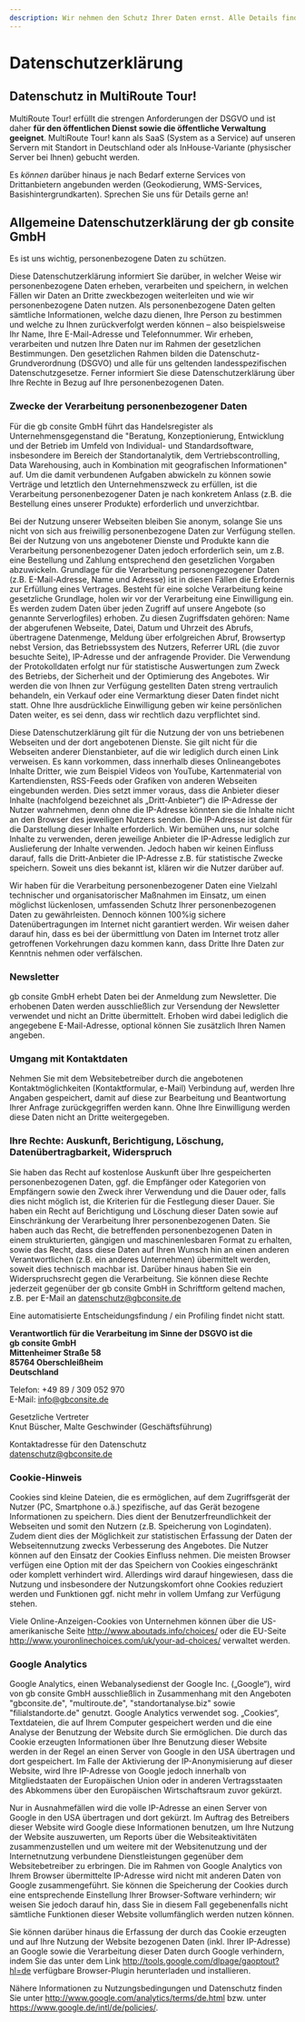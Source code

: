 ```yaml
---
description: Wir nehmen den Schutz Ihrer Daten ernst. Alle Details finden Sie in unserer Datenschutzerklärung.
---
```


# Datenschutzerklärung

## Datenschutz in MultiRoute Tour!

MultiRoute Tour! erfüllt die strengen Anforderungen der DSGVO und ist daher **für den öffentlichen Dienst sowie die öffentliche Verwaltung geeignet**. 
MultiRoute Tour! kann als SaaS (System as a Service) auf unseren Servern mit Standort in Deutschland oder als InHouse-Variante (physischer Server bei Ihnen) gebucht werden. 

Es *können* darüber hinaus je nach Bedarf externe Services von Drittanbietern angebunden werden (Geokodierung, WMS-Services, Basishintergrundkarten). Sprechen Sie uns für Details gerne an!

## Allgemeine Datenschutzerklärung der gb consite GmbH

Es ist uns wichtig, personenbezogene Daten zu schützen.

Diese Datenschutzerklärung informiert Sie darüber, in welcher Weise wir personenbezogene Daten erheben, verarbeiten und speichern, in welchen Fällen wir Daten an Dritte zweckbezogen weiterleiten und wie wir personenbezogene Daten nutzen. Als personenbezogene Daten gelten sämtliche Informationen, welche dazu dienen, Ihre Person zu bestimmen und welche zu Ihnen zurückverfolgt werden können – also beispielsweise Ihr Name, Ihre E-Mail-Adresse und Telefonnummer. Wir erheben, verarbeiten und nutzen Ihre Daten nur im Rahmen der gesetzlichen Bestimmungen. Den gesetzlichen Rahmen bilden die Datenschutz-Grundverordnung (DSGVO) und alle für uns geltenden landesspezifischen Datenschutzgesetze. Ferner informiert Sie diese Datenschutzerklärung über Ihre Rechte in Bezug auf Ihre personenbezogenen Daten.

### Zwecke der Verarbeitung personenbezogener Daten
Für die gb consite GmbH führt das Handelsregister als Unternehmensgegenstand die "Beratung, Konzeptionierung, Entwicklung und der Betrieb im Umfeld von Individual- und Standardsoftware, insbesondere im Bereich der Standortanalytik, dem Vertriebscontrolling, Data Warehousing, auch in Kombination mit geografischen Informationen" auf. Um die damit verbundenen Aufgaben abwickeln zu können sowie Verträge und letztlich den Unternehmenszweck zu erfüllen, ist die Verarbeitung personenbezogener Daten je nach konkretem Anlass (z.B. die Bestellung eines unserer Produkte) erforderlich und unverzichtbar.

Bei der Nutzung unserer Webseiten bleiben Sie anonym, solange Sie uns nicht von sich aus freiwillig personenbezogene Daten zur Verfügung stellen. Bei der Nutzung von uns angebotener Dienste und Produkte kann die Verarbeitung personenbezogener Daten jedoch erforderlich sein, um z.B. eine Bestellung und Zahlung entsprechend den gesetzlichen Vorgaben abzuwickeln. Grundlage für die Verarbeitung personengezogener Daten (z.B. E-Mail-Adresse, Name und Adresse) ist in diesen Fällen die Erfordernis zur Erfüllung eines Vertrages. Besteht für eine solche Verarbeitung keine gesetzliche Grundlage, holen wir vor der Verarbeitung eine Einwilligung ein. Es werden zudem Daten über jeden Zugriff auf unsere Angebote (so genannte Serverlogfiles) erhoben. Zu diesen Zugriffsdaten gehören: Name der abgerufenen Webseite, Datei, Datum und Uhrzeit des Abrufs, übertragene Datenmenge, Meldung über erfolgreichen Abruf, Browsertyp nebst Version, das Betriebssystem des Nutzers, Referrer URL (die zuvor besuchte Seite), IP-Adresse und der anfragende Provider. Die Verwendung der Protokolldaten erfolgt nur für statistische Auswertungen zum Zweck des Betriebs, der Sicherheit und der Optimierung des Angebotes. Wir werden die von Ihnen zur Verfügung gestellten Daten streng vertraulich behandeln, ein Verkauf oder eine Vermarktung dieser Daten findet nicht statt. Ohne Ihre ausdrückliche Einwilligung geben wir keine persönlichen Daten weiter, es sei denn, dass wir rechtlich dazu verpflichtet sind.

Diese Datenschutzerklärung gilt für die Nutzung der von uns betriebenen Webseiten und der dort angebotenen Dienste. Sie gilt nicht für die Webseiten anderer Dienstanbieter, auf die wir lediglich durch einen Link verweisen. Es kann vorkommen, dass innerhalb dieses Onlineangebotes Inhalte Dritter, wie zum Beispiel Videos von YouTube, Kartenmaterial von Kartendiensten, RSS-Feeds oder Grafiken von anderen Webseiten eingebunden werden. Dies setzt immer voraus, dass die Anbieter dieser Inhalte (nachfolgend bezeichnet als „Dritt-Anbieter“) die IP-Adresse der Nutzer wahrnehmen, denn ohne die IP-Adresse könnten sie die Inhalte nicht an den Browser des jeweiligen Nutzers senden. Die IP-Adresse ist damit für die Darstellung dieser Inhalte erforderlich. Wir bemühen uns, nur solche Inhalte zu verwenden, deren jeweilige Anbieter die IP-Adresse lediglich zur Auslieferung der Inhalte verwenden. Jedoch haben wir keinen Einfluss darauf, falls die Dritt-Anbieter die IP-Adresse z.B. für statistische Zwecke speichern. Soweit uns dies bekannt ist, klären wir die Nutzer darüber auf.

Wir haben für die Verarbeitung personenbezogener Daten eine Vielzahl technischer und organisatorischer Maßnahmen im Einsatz, um einen möglichst lückenlosen, umfassenden Schutz Ihrer personenbezogenen Daten zu gewährleisten. Dennoch können 100%ig sichere Datenübertragungen im Internet nicht garantiert werden. Wir weisen daher darauf hin, dass es bei der übermittlung von Daten im Internet trotz aller getroffenen Vorkehrungen dazu kommen kann, dass Dritte Ihre Daten zur Kenntnis nehmen oder verfälschen.

### Newsletter
gb consite GmbH erhebt Daten bei der Anmeldung zum Newsletter. Die erhobenen Daten werden ausschließlich zur Versendung der Newsletter verwendet und nicht an Dritte übermittelt. Erhoben wird dabei lediglich die angegebene E-Mail-Adresse, optional können Sie zusätzlich Ihren Namen angeben.

### Umgang mit Kontaktdaten
Nehmen Sie mit dem Websitebetreiber durch die angebotenen Kontaktmöglichkeiten (Kontaktformular, e-Mail) Verbindung auf, werden Ihre Angaben gespeichert, damit auf diese zur Bearbeitung und Beantwortung Ihrer Anfrage zurückgegriffen werden kann. Ohne Ihre Einwilligung werden diese Daten nicht an Dritte weitergegeben.

### Ihre Rechte: Auskunft, Berichtigung, Löschung, Datenübertragbarkeit, Widerspruch
Sie haben das Recht auf kostenlose Auskunft über Ihre gespeicherten personenbezogenen Daten, ggf. die Empfänger oder Kategorien von Empfängern sowie den Zweck ihrer Verwendung und die Dauer oder, falls dies nicht möglich ist, die Kriterien für die Festlegung dieser Dauer. Sie haben ein Recht auf Berichtigung und Löschung dieser Daten sowie auf Einschränkung der Verarbeitung Ihrer personenbezogenen Daten. Sie haben auch das Recht, die betreffenden personenbezogenen Daten in einem strukturierten, gängigen und maschinenlesbaren Format zu erhalten, sowie das Recht, dass diese Daten auf Ihren Wunsch hin an einen anderen Verantwortlichen (z.B. ein anderes Unternehmen) übermittelt werden, soweit dies technisch machbar ist. Darüber hinaus haben Sie ein Widerspruchsrecht gegen die Verarbeitung. Sie können diese Rechte jederzeit gegenüber der gb consite GmbH in Schriftform geltend machen, z.B. per E-Mail an datenschutz@gbconsite.de

Eine automatisierte Entscheidungsfindung / ein Profiling findet nicht statt.

**Verantwortlich für die Verarbeitung im Sinne der DSGVO ist die <br>
gb consite GmbH <br>
Mittenheimer Straße 58<br>
85764 Oberschleißheim<br>
Deutschland<br>**

Telefon: +49 89 / 309 052 970<br>
E-Mail: info@gbconsite.de<br>

Gesetzliche Vertreter<br>
Knut Büscher, Malte Geschwinder (Geschäftsführung)<br>

Kontaktadresse für den Datenschutz<br>
datenschutz@gbconsite.de<br>

### Cookie-Hinweis
Cookies sind kleine Dateien, die es ermöglichen, auf dem Zugriffsgerät der Nutzer (PC, Smartphone o.ä.) spezifische, auf das Gerät bezogene Informationen zu speichern. Dies dient der Benutzerfreundlichkeit der Webseiten und somit den Nutzern (z.B. Speicherung von Logindaten). Zudem dient dies der Möglichkeit zur statistischen Erfassung der Daten der Webseitennutzung zwecks Verbesserung des Angebotes. Die Nutzer können auf den Einsatz der Cookies Einfluss nehmen. Die meisten Browser verfügen eine Option mit der das Speichern von Cookies eingeschränkt oder komplett verhindert wird. Allerdings wird darauf hingewiesen, dass die Nutzung und insbesondere der Nutzungskomfort ohne Cookies reduziert werden und Funktionen ggf. nicht mehr in vollem Umfang zur Verfügung stehen.

Viele Online-Anzeigen-Cookies von Unternehmen können über die US-amerikanische Seite <http://www.aboutads.info/choices/> oder die EU-Seite <http://www.youronlinechoices.com/uk/your-ad-choices/> verwaltet werden.

### Google Analytics
Google Analytics, einen Webanalysedienst der Google Inc. („Google“), wird von gb consite GmbH ausschließlich in Zusammenhang mit den Angeboten "gbconsite.de", "multiroute.de", "standortanalyse.biz" sowie "filialstandorte.de" genutzt. Google Analytics verwendet sog. „Cookies“, Textdateien, die auf Ihrem Computer gespeichert werden und die eine Analyse der Benutzung der Website durch Sie ermöglichen. Die durch das Cookie erzeugten Informationen über Ihre Benutzung dieser Website werden in der Regel an einen Server von Google in den USA übertragen und dort gespeichert. Im Falle der Aktivierung der IP-Anonymisierung auf dieser Website, wird Ihre IP-Adresse von Google jedoch innerhalb von Mitgliedstaaten der Europäischen Union oder in anderen Vertragsstaaten des Abkommens über den Europäischen Wirtschaftsraum zuvor gekürzt.

Nur in Ausnahmefällen wird die volle IP-Adresse an einen Server von Google in den USA übertragen und dort gekürzt. Im Auftrag des Betreibers dieser Website wird Google diese Informationen benutzen, um Ihre Nutzung der Website auszuwerten, um Reports über die Websiteaktivitäten zusammenzustellen und um weitere mit der Websitenutzung und der Internetnutzung verbundene Dienstleistungen gegenüber dem Websitebetreiber zu erbringen. Die im Rahmen von Google Analytics von Ihrem Browser übermittelte IP-Adresse wird nicht mit anderen Daten von Google zusammengeführt. Sie können die Speicherung der Cookies durch eine entsprechende Einstellung Ihrer Browser-Software verhindern; wir weisen Sie jedoch darauf hin, dass Sie in diesem Fall gegebenenfalls nicht sämtliche Funktionen dieser Website vollumfänglich werden nutzen können.

Sie können darüber hinaus die Erfassung der durch das Cookie erzeugten und auf Ihre Nutzung der Website bezogenen Daten (inkl. Ihrer IP-Adresse) an Google sowie die Verarbeitung dieser Daten durch Google verhindern, indem Sie das unter dem Link <http://tools.google.com/dlpage/gaoptout?hl=de> verfügbare Browser-Plugin herunterladen und installieren.

Nähere Informationen zu Nutzungsbedingungen und Datenschutz finden Sie unter <http://www.google.com/analytics/terms/de.html> bzw. unter <https://www.google.de/intl/de/policies/>.

